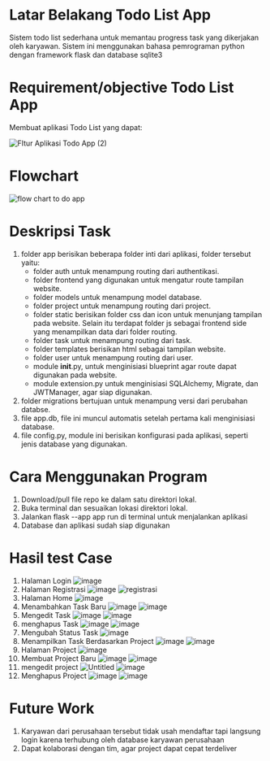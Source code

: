 # Latar Belakang Todo List App
Sistem todo list sederhana untuk memantau progress task yang dikerjakan oleh karyawan. Sistem ini menggunakan bahasa pemrograman python dengan framework flask dan database sqlite3

# Requirement/objective Todo List App
Membuat aplikasi Todo List yang dapat:

![FItur Aplikasi Todo App (2)](https://github.com/afifahpn/todo-list-app/assets/55918778/7d4e86c5-bc7f-4e58-b4b2-27536cad918b)

# Flowchart

![flow chart to do app](https://github.com/afifahpn/todo-list-app/assets/55918778/8e396b5a-2081-4698-81bc-b3b55d5ec315)

# Deskripsi Task
1. folder app berisikan beberapa folder inti dari aplikasi, folder tersebut yaitu:
   - folder auth untuk menampung routing dari authentikasi.
   - folder frontend  yang digunakan untuk mengatur route tampilan website.
   - folder models untuk menampung model database.
   - folder project untuk menampung routing dari project.
   - folder static berisikan folder css dan icon untuk menunjang tampilan pada website. Selain itu terdapat folder js sebagai frontend side yang menampilkan data dari folder routing.
   -  folder task untuk menampung routing dari task.
   -  folder templates berisikan html sebagai tampilan website.
   -  folder user untuk menampung routing dari user.
   -  module __init__.py, untuk menginisiasi blueprint agar route dapat digunakan pada website.
   -  module extension.py untuk menginisiasi SQLAlchemy, Migrate, dan JWTManager, agar siap digunakan.
2. folder migrations bertujuan untuk menampung versi dari perubahan databse.
3. file app.db, file ini muncul automatis setelah pertama kali menginisiasi database.
4. file config.py, module ini berisikan konfigurasi pada aplikasi, seperti jenis database yang digunakan.

# Cara Menggunakan Program

1. Download/pull file repo ke dalam satu direktori lokal.
2. Buka terminal dan sesuaikan lokasi direktori lokal.
3. Jalankan flask --app app run di terminal untuk menjalankan aplikasi
4. Database dan aplikasi sudah siap digunakan

# Hasil test Case
1. Halaman Login
   ![image](https://github.com/afifahpn/todo-list-app/assets/55918778/b0420c8c-b97b-4efe-9c65-b5505d79cbaf)
2. Halaman Registrasi
   ![image](https://github.com/afifahpn/todo-list-app/assets/55918778/26c7eb89-ff78-46df-a45e-fa0ad756d188)
   ![registrasi](https://github.com/afifahpn/todo-list-app/assets/55918778/284ffe22-f8c9-4796-b0b2-d09b08442928)
3. Halaman Home
   ![image](https://github.com/afifahpn/todo-list-app/assets/55918778/6dcac616-2995-46d8-b20c-e7738bda7619)
4. Menambahkan Task Baru
   ![image](https://github.com/afifahpn/todo-list-app/assets/55918778/1d91d71a-8c26-4895-9694-0316a69c10a8)
   ![image](https://github.com/afifahpn/todo-list-app/assets/55918778/f0597a82-5f1c-4ab6-931a-7819338cd6c6)
5. Mengedit Task
   ![image](https://github.com/afifahpn/todo-list-app/assets/55918778/ddc07d4c-ca4c-4ce9-9002-6a282609acc6)
   ![image](https://github.com/afifahpn/todo-list-app/assets/55918778/03db2e74-5d6d-4257-9a6f-5d4221edd83b)
6. menghapus Task
   ![image](https://github.com/afifahpn/todo-list-app/assets/55918778/568fa4e7-7798-4965-bf76-6be5019fa0a2)
   ![image](https://github.com/afifahpn/todo-list-app/assets/55918778/68f7ef14-683c-4349-aaf2-19bd3b1fc57c)
7. Mengubah Status Task
   ![image](https://github.com/afifahpn/todo-list-app/assets/55918778/4ddf1aab-3ba3-4b4e-b297-e5676ccc8e55)
8. Menampilkan Task Berdasarkan Project
   ![image](https://github.com/afifahpn/todo-list-app/assets/55918778/e6530746-6f30-49f8-9988-4330c537ddd0)
   ![image](https://github.com/afifahpn/todo-list-app/assets/55918778/bb284fbc-2b7b-4555-a675-99785d6c0b06)
9. Halaman Project
   ![image](https://github.com/afifahpn/todo-list-app/assets/55918778/e0a73506-96eb-41e2-adc3-3cfc18c6b408)
10. Membuat Project Baru
   ![image](https://github.com/afifahpn/todo-list-app/assets/55918778/0392c72b-1042-411c-90c5-b4820fcf26f6)
   ![image](https://github.com/afifahpn/todo-list-app/assets/55918778/ba5b42df-384d-4b38-bd8d-e14d4bc2990c)
11. mengedit project
    ![Untitled](https://github.com/afifahpn/todo-list-app/assets/55918778/0f635643-5844-4085-a28e-82a02dd2f6e5)
    ![image](https://github.com/afifahpn/todo-list-app/assets/55918778/f89c79f1-f974-437c-8be6-4a6f7778144e)
12. Menghapus Project
    ![image](https://github.com/afifahpn/todo-list-app/assets/55918778/3793370a-e415-4452-a167-d9d201b7edf5)
    ![image](https://github.com/afifahpn/todo-list-app/assets/55918778/0ec64f20-0158-499b-ba14-c69e524605f0)

# Future Work
1. Karyawan dari perusahaan tersebut tidak usah mendaftar tapi langsung login karena terhubung oleh database karyawan perusahaan
2. Dapat kolaborasi dengan tim, agar project dapat cepat terdeliver

